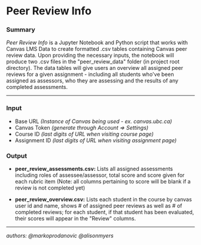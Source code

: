 # Peer Review Info

### Summary
*Peer Review Info* is a Jupyter Notebook and Python script that works with Canvas LMS Data to create formatted .csv tables containing Canvas peer review data. Upon providing the necessary inputs, the notebook will produce two .csv files in the "peer_review_data" folder (in project root directory). The data tables will give users an overview all assigned peer reviews for a given assignment - including all students who've been assigned as assessors, who they are assessing and the results of any completed assessments.

---

### Input
* Base URL *(Instance of Canvas being used - ex. canvas.ubc.ca)*
* Canvas Token *(generate through Account => Settings)*
* Course ID *(last digits of URL when visiting course page)*
* Assignment ID *(last digits of URL when visiting assignment page)*

### Output
* **peer_review_assessments.csv:** Lists all assigned assessments including roles of assessee/assessor, total score and score given for each rubric item (Note: all columns pertaining to score will be blank if a review is not completed yet)

* **peer_review_overview.csv:** Lists each student in the course by canvas user id and name, shows # of assigned peer reviews as well as # of completed reviews; for each student, if that student has been evaluated, their scores will appear in the "Review" columns.

---

*authors: @markoprodanovic @alisonmyers*